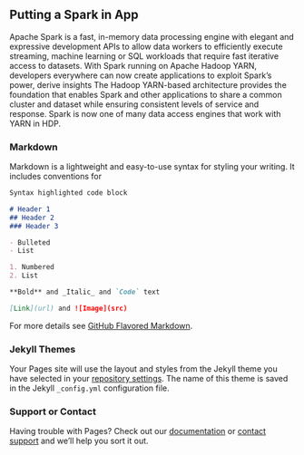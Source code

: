 ## Putting a Spark in App

Apache Spark is a fast, in-memory data processing engine with elegant and expressive development APIs to allow data workers to efficiently execute streaming, machine learning or SQL workloads that require fast iterative access to datasets. 
With Spark running on Apache Hadoop YARN, developers everywhere can now create applications to exploit Spark’s power, derive insights
The Hadoop YARN-based architecture provides the foundation that enables Spark and other applications to share a common cluster and dataset while ensuring consistent levels of service and response. Spark is now one of many data access engines that work with YARN in HDP.


### Markdown

Markdown is a lightweight and easy-to-use syntax for styling your writing. It includes conventions for

```markdown
Syntax highlighted code block

# Header 1
## Header 2
### Header 3

- Bulleted
- List

1. Numbered
2. List

**Bold** and _Italic_ and `Code` text

[Link](url) and ![Image](src)
```

For more details see [GitHub Flavored Markdown](https://guides.github.com/features/mastering-markdown/).

### Jekyll Themes

Your Pages site will use the layout and styles from the Jekyll theme you have selected in your [repository settings](https://github.com/DarshanKumar89/darshan.github.io/settings). The name of this theme is saved in the Jekyll `_config.yml` configuration file.

### Support or Contact

Having trouble with Pages? Check out our [documentation](https://help.github.com/categories/github-pages-basics/) or [contact support](https://github.com/contact) and we’ll help you sort it out.
